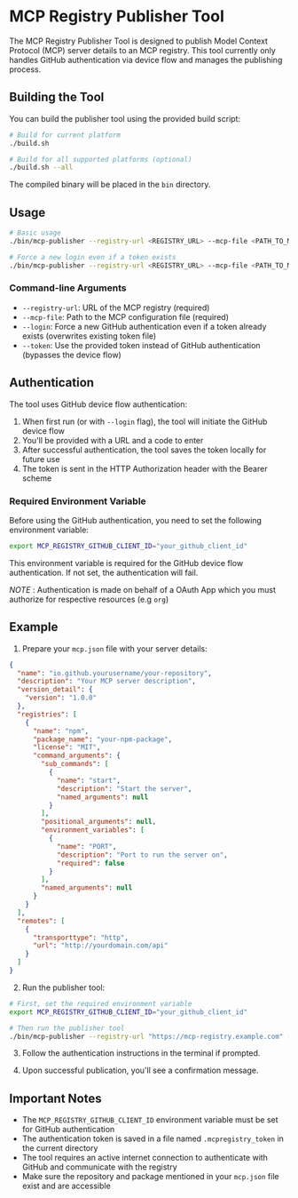# MCP Registry Publisher Tool

The MCP Registry Publisher Tool is designed to publish Model Context Protocol (MCP) server details to an MCP registry. This tool currently only handles GitHub authentication via device flow and manages the publishing process.

## Building the Tool

You can build the publisher tool using the provided build script:

```bash
# Build for current platform
./build.sh

# Build for all supported platforms (optional)
./build.sh --all
```

The compiled binary will be placed in the `bin` directory.

## Usage

```bash
# Basic usage
./bin/mcp-publisher --registry-url <REGISTRY_URL> --mcp-file <PATH_TO_MCP_FILE>

# Force a new login even if a token exists
./bin/mcp-publisher --registry-url <REGISTRY_URL> --mcp-file <PATH_TO_MCP_FILE> --login
```

### Command-line Arguments

- `--registry-url`: URL of the MCP registry (required)
- `--mcp-file`: Path to the MCP configuration file (required)
- `--login`: Force a new GitHub authentication even if a token already exists (overwrites existing token file)
- `--token`: Use the provided token instead of GitHub authentication (bypasses the device flow)

## Authentication

The tool uses GitHub device flow authentication:
1. When first run (or with `--login` flag), the tool will initiate the GitHub device flow
2. You'll be provided with a URL and a code to enter
3. After successful authentication, the tool saves the token locally for future use
4. The token is sent in the HTTP Authorization header with the Bearer scheme

### Required Environment Variable

Before using the GitHub authentication, you need to set the following environment variable:

```bash
export MCP_REGISTRY_GITHUB_CLIENT_ID="your_github_client_id"
```

This environment variable is required for the GitHub device flow authentication. If not set, the authentication will fail.

_NOTE_ : Authentication is made on behalf of a OAuth App which you must authorize for respective resources (e.g `org`)

## Example

1. Prepare your `mcp.json` file with your server details:

```json
{
  "name": "io.github.yourusername/your-repository",
  "description": "Your MCP server description",
  "version_detail": {
    "version": "1.0.0"
  },
  "registries": [
    {
      "name": "npm",
      "package_name": "your-npm-package",
      "license": "MIT",
      "command_arguments": {
        "sub_commands": [
          {
            "name": "start",
            "description": "Start the server",
            "named_arguments": null
          }
        ],
        "positional_arguments": null,
        "environment_variables": [
          {
            "name": "PORT",
            "description": "Port to run the server on",
            "required": false
          }
        ],
        "named_arguments": null
      }
    }
  ],
  "remotes": [
    {
      "transporttype": "http",
      "url": "http://yourdomain.com/api"
    }
  ]
}
```

2. Run the publisher tool:

```bash
# First, set the required environment variable
export MCP_REGISTRY_GITHUB_CLIENT_ID="your_github_client_id"

# Then run the publisher tool
./bin/mcp-publisher --registry-url "https://mcp-registry.example.com" --mcp-file "./mcp.json"
```

3. Follow the authentication instructions in the terminal if prompted.

4. Upon successful publication, you'll see a confirmation message.

## Important Notes

- The `MCP_REGISTRY_GITHUB_CLIENT_ID` environment variable must be set for GitHub authentication
- The authentication token is saved in a file named `.mcpregistry_token` in the current directory
- The tool requires an active internet connection to authenticate with GitHub and communicate with the registry
- Make sure the repository and package mentioned in your `mcp.json` file exist and are accessible
